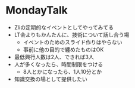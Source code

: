 # MondayTalk

- Zliの定期的なイベントとしてやってみてる
- LT会よりもかんたんに、技術について話し合う場
  - イベントのためのスライド作りはやらない
  - 事前に他の目的で纏めたものはOK
- 最低興行人数は2人、できれば3人
- 人が多くなったら、時間制限をつける
  - 8人とかになったら、1人10分とか
- 知識交換の場として提供したい
